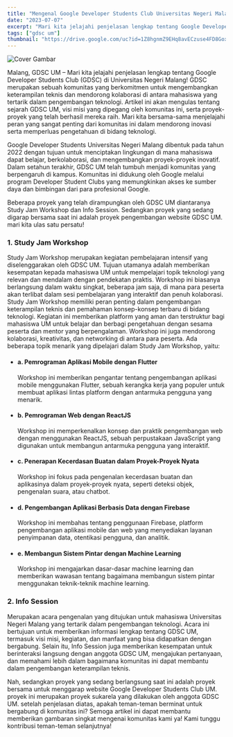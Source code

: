 ```yaml
---
title: "Mengenal Google Developer Students Club Universitas Negeri Malang: Membangun Komunitas Inovasi Teknologi"
date: "2023-07-07"
excerpt: "Mari kita jelajahi penjelasan lengkap tentang Google Developer Students Club (GDSC) di Universitas Negeri Malang!"
tags: ["gdsc um"]
thumbnail: "https://drive.google.com/uc?id=1Z8hgnmZ9EHq8avECzuse4FD8GoxhWovI"
---
```


![Cover Gambar](https://drive.google.com/uc?id=1pj8Fidn-RDbj7ESl4xdoykB4NgTSkfZR)

Malang, GDSC UM – Mari kita jelajahi penjelasan lengkap tentang Google Developer Students Club (GDSC) di Universitas Negeri Malang! GDSC merupakan sebuah komunitas yang berkomitmen untuk mengembangkan keterampilan teknis dan mendorong kolaborasi di antara mahasiswa yang tertarik dalam pengembangan teknologi. Artikel ini akan mengulas tentang sejarah GDSC UM, visi misi yang dipegang oleh komunitas ini, serta proyek-proyek yang telah berhasil mereka raih. Mari kita bersama-sama menjelajahi peran yang sangat penting dari komunitas ini dalam mendorong inovasi serta memperluas pengetahuan di bidang teknologi.

Google Developer Students Universitas Negeri Malang dibentuk pada tahun 2022 dengan tujuan untuk menciptakan lingkungan di mana mahasiswa dapat belajar, berkolaborasi, dan mengembangkan proyek-proyek inovatif. Dalam setahun terakhir, GDSC UM telah tumbuh menjadi komunitas yang berpengaruh di kampus. Komunitas ini didukung oleh Google melalui program Developer Student Clubs yang memungkinkan akses ke sumber daya dan bimbingan dari para profesional Google.

Beberapa proyek yang telah dirampungkan oleh GDSC UM diantaranya Study Jam Workshop dan Info Session. Sedangkan proyek yang sedang digarap bersama saat ini adalah proyek pengembangan website GDSC UM. mari kita ulas satu persatu!

### 1. Study Jam Workshop

Study Jam Workshop merupakan kegiatan pembelajaran intensif yang diselenggarakan oleh GDSC UM. Tujuan utamanya adalah memberikan kesempatan kepada mahasiswa UM untuk mempelajari topik teknologi yang relevan dan mendalam dengan pendekatan praktis. Workshop ini biasanya berlangsung dalam waktu singkat, beberapa jam saja, di mana para peserta akan terlibat dalam sesi pembelajaran yang interaktif dan penuh kolaborasi. Study Jam Workshop memiliki peran penting dalam pengembangan keterampilan teknis dan pemahaman konsep-konsep terbaru di bidang teknologi. Kegiatan ini memberikan platform yang aman dan terstruktur bagi mahasiswa UM untuk belajar dan berbagi pengetahuan dengan sesama peserta dan mentor yang berpengalaman. Workshop ini juga mendorong kolaborasi, kreativitas, dan networking di antara para peserta. Ada beberapa topik menarik yang dipelajari dalam Study Jam Workshop, yaitu:

- #### a. Pemrograman Aplikasi Mobile dengan Flutter
  Workshop ini memberikan pengantar tentang pengembangan aplikasi mobile menggunakan Flutter, sebuah kerangka kerja yang populer untuk membuat aplikasi lintas platform dengan antarmuka pengguna yang menarik.
- #### b. Pemrograman Web dengan ReactJS
  Workshop ini memperkenalkan konsep dan praktik pengembangan web dengan menggunakan ReactJS, sebuah perpustakaan JavaScript yang digunakan untuk membangun antarmuka pengguna yang interaktif.
- #### c. Penerapan Kecerdasan Buatan dalam Proyek-Proyek Nyata
  Workshop ini fokus pada pengenalan kecerdasan buatan dan aplikasinya dalam proyek-proyek nyata, seperti deteksi objek, pengenalan suara, atau chatbot.
- #### d. Pengembangan Aplikasi Berbasis Data dengan Firebase
  Workshop ini membahas tentang penggunaan Firebase, platform pengembangan aplikasi mobile dan web yang menyediakan layanan penyimpanan data, otentikasi pengguna, dan analitik.
- #### e. Membangun Sistem Pintar dengan Machine Learning
  Workshop ini mengajarkan dasar-dasar machine learning dan memberikan wawasan tentang bagaimana membangun sistem pintar menggunakan teknik-teknik machine learning.

### 2. Info Session

Merupakan acara pengenalan yang ditujukan untuk mahasiswa Universitas Negeri Malang yang tertarik dalam pengembangan teknologi. Acara ini bertujuan untuk memberikan informasi lengkap tentang GDSC UM, termasuk visi misi, kegiatan, dan manfaat yang bisa didapatkan dengan bergabung. Selain itu, Info Session juga memberikan kesempatan untuk berinteraksi langsung dengan anggota GDSC UM, mengajukan pertanyaan, dan memahami lebih dalam bagaimana komunitas ini dapat membantu dalam pengembangan keterampilan teknis.

Nah, sedangkan proyek yang sedang berlangsung saat ini adalah proyek bersama untuk menggarap website Google Developer Students Club UM. proyek ini merupakan proyek sukarela yang dilakukan oleh anggota GDSC UM. setelah penjelasan diatas, apakah teman-teman berminat untuk bergabung di komunitas ini? Semoga artikel ini dapat membantu memberikan gambaran singkat mengenai komunitas kami ya! Kami tunggu kontribusi teman-teman selanjutnya!
